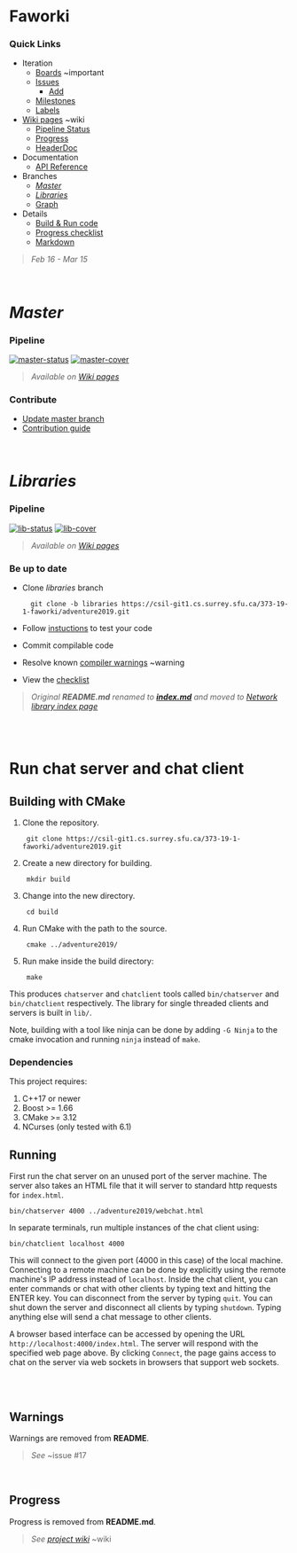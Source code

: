# Faworki
### Quick Links
* Iteration
    * [Boards][boards] ~important
    * [Issues][issues] 
        * [Add][issues/new]
    * [Milestones][milestones]
    * [Labels][labels]
* [Wiki pages][wiki] ~wiki
    * [Pipeline Status][status]
    * [Progress][progress]
    * [HeaderDoc][hdoc]
* Documentation
    * [API Reference][api-ref]
* Branches
    * [_Master_](#master) 
    * [_Libraries_](#libraries)
    * [Graph][graph]
* Details
    * [Build & Run code](#run-chat-server-and-chat-client)
    * [Progress checklist][progress]
    * [Markdown][markdown]

> _Feb 16 - Mar 15_








<br />

# _Master_ 
### Pipeline
[![master-status]][commits/master] [![master-cover]][commits/master]

> _Available on [Wiki pages][status]_


### Contribute
* [Update master branch][merge/new]
* [Contribution guide](CONTRIBUTING.md)





<br />

#  _Libraries_ 
### Pipeline
[![lib-status]][commits/libraries] [![lib-cover]][commits/libraries]

> _Available on [Wiki pages][status]_


### Be up to date
* Clone _libraries_ branch

        git clone -b libraries https://csil-git1.cs.surrey.sfu.ca/373-19-1-faworki/adventure2019.git
        
* Follow [instuctions](#run-chat-server-and-chat-client) to test your code
* Commit compilable code
* Resolve known [compiler warnings](#warnings) ~warning
* View the [checklist](#progress)

> _Original __README.md__ renamed to __[index.md][network/index]__ and moved to [Network library index page][network]_






<br /><br />

# Run chat server and chat client
## Building with CMake

1. Clone the repository.

        git clone https://csil-git1.cs.surrey.sfu.ca/373-19-1-faworki/adventure2019.git

2. Create a new directory for building.

        mkdir build

3. Change into the new directory.

        cd build

4. Run CMake with the path to the source.

        cmake ../adventure2019/

5. Run make inside the build directory:

        make

This produces `chatserver` and `chatclient` tools called `bin/chatserver` and
`bin/chatclient` respectively. The library for single threaded clients and
servers is built in `lib/`.

Note, building with a tool like ninja can be done by adding `-G Ninja` to
the cmake invocation and running `ninja` instead of `make`.


### Dependencies
This project requires:

1. C++17 or newer
2. Boost >= 1.66
3. CMake >= 3.12
4. NCurses (only tested with 6.1)






## Running

First run the chat server on an unused port of the server machine. The server
also takes an HTML file that it will server to standard http requests for
`index.html`.

    bin/chatserver 4000 ../adventure2019/webchat.html

In separate terminals, run multiple instances of the chat client using:

    bin/chatclient localhost 4000

This will connect to the given port (4000 in this case) of the local machine.
Connecting to a remote machine can be done by explicitly using the remote
machine's IP address instead of `localhost`. Inside the chat client, you can
enter commands or chat with other clients by typing text and hitting the
ENTER key. You can disconnect from the server by typing `quit`. You can shut
down the server and disconnect all clients by typing `shutdown`. Typing
anything else will send a chat message to other clients.

A browser based interface can be accessed by opening the URL
`http://localhost:4000/index.html`. The server will respond with the
specified web page above. By clicking `Connect`, the page gains access to
chat on the server via web sockets in browsers that support web sockets.








<br /><br />

## Warnings
Warnings are removed from __README__.

> _See_ ~issue #17







<br />

## Progress
Progress is removed from __README.md__.

> _See [project wiki][progress]_ ~wiki










<!-- Links -->
[issues]: /../issues/
[issues/new]: /../issues/new/
[boards]: /../boards/
[milestones]: /../milestones/
[merge/new]: /../merge_requests/new/
[graph]: /../network/master
[labels]: /../labels/

[api-ref]: /../doc/api-reference.html
[markdown]: https://csil-git1.cs.surrey.sfu.ca/help/user/markdown.md

[network]: https://csil-git1.cs.surrey.sfu.ca/373-19-1-faworki/adventure2019/tree/master/lib/network
[network/index]: https://csil-git1.cs.surrey.sfu.ca/373-19-1-faworki/adventure2019/tree/master/lib/network/index.md

[commits/master]: /../commits/master
[master-status]: https://csil-git1.cs.surrey.sfu.ca/373-19-1-faworki/adventure2019/badges/master/pipeline.svg
[master-cover]: https://csil-git1.cs.surrey.sfu.ca/373-19-1-faworki/adventure2019/badges/master/coverage.svg

[commits/libraries]: /../commits/libraries
[lib-status]: https://csil-git1.cs.surrey.sfu.ca/373-19-1-faworki/adventure2019/badges/libraries/pipeline.svg
[lib-cover]: https://csil-git1.cs.surrey.sfu.ca/373-19-1-faworki/adventure2019/badges/libraries/coverage.svg

[wiki]: /../wikis/
[progress]: /../wikis/Progress/
[status]: /../wikis/CurrentStatus/
[hdoc]: /../wikis/HeaderDoc/
